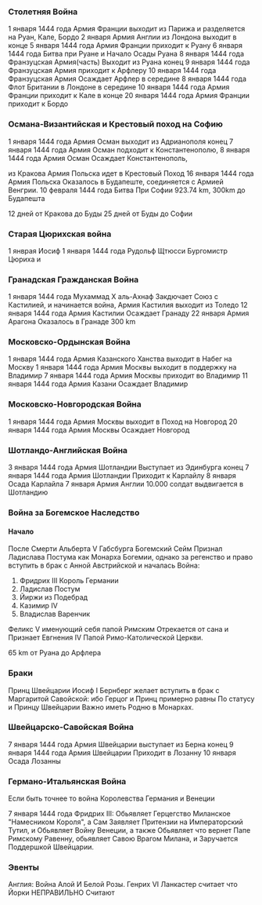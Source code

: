 ### Столетняя Война

1 января 1444 года Армия Франции выходит из Парижа и разделяется на Руан, Кале, Бордо
2 января Армия Англии из Лондона выходит
в конце 5 января 1444 года Армия Франции приходит к Руану
6 января 1444 года Битва при Руане и Начало Осады Руана
8 января 1444 года Франзуцская Армия(часть) Выходит из Руана
конец 9 января 1444 года Франзуцская Армия приходит к Арфлеру
10 января 1444 года Франзуцская Армия Осаждает Арфлер
в середине 8 января 1444 года Флот Британии в Лондоне
в середине 10 января 1444 года Армия Франции приходит к Кале
в конце 20 января 1444 года Армия Франции приходит к Бордо


### Османа-Византийская и Крестовый поход на Софию

1 января 1444 года Армия Осман выходит из Адрианополя
конец 7 января 1444 года Армия Осман подходит к Константенополю,
8 января 1444 года Армия Осман Осаждает Константенополь,

из Кракова Армия Польска идет в Крестовый Поход
16 января 1444 года Армия Польска Оказалось в Будапеште, соединяется с Армией Венгрии.
10 февраля 1444 года Битва При Софии
923.74 km, 300km до Будапешта

12 дней от Кракова до Буды
25 дней от Буды до Софии

### Старая Цюрихская война

1 янврая Иосиф
1 января 1444 года Рудольф Щтюсси Бургомистр Цюриха и


### Гранадская Гражданская Война

1 января 1444 года Мухаммад X аль-Ахнаф Закдючает Союз с Кастилией, и начинается война, Армия Кастилия выходит из Толедо
12 января 1444 года Армия Кастилии Осаждает Гранаду
22 января Армия Арагона Оказалось в Гранаде
300 km


### Московско-Ордынская Война

1 января 1444 года Армия Казанского Ханства выходит в Набег на Москву
1 января 1444 года Армия Москвы выходит в поддержку на Владимир
7 января 1444 года Армия Москвы приходит во Владимир
11 января 1444 года Армия Казани Осаждает Владимир

### Московско-Новгородская Война

1 января 1444 года Армия Москвы выходит в Поход на Новгород
20 января 1444 года Армия Москвы Осаждает Новгород


### Шотландо-Английская Война

3 января 1444 года Армия Шотландии Выступает из Эдинбурга
конец 7 января 1444 года Армия Шотландии Приходит к Карлайлу
8 января Осада Карлайла
7 января Армия Англии 10.000 солдат выдвигается в Шотландию

### Война за Богемское Наследство

#### Начало

После Смерти Альберта V Габсбурга Богемский Сейм Признал Ладислава Постума как Монарха Богемии,
однако за регенство и право вступить в брак с Анной Австрийской и началась Война:

1. Фридрих III Король Германии
2. Ладислав Постум
3. Йиржи из Подебрад
4. Казимир IV
5. Владислав Варенчик

Феликс V именующий себя папой Римским Отрекается от сана и Признает Евгнения IV Папой Римо-Католической Церкви.

65 km от Руана до Арфлера


### Браки

Принц Швейцарии Иосиф I Бернберг желает вступить в брак с Маргаритой Савойской:
ибо Герцог и Принц примерно равны По статусу и Принцу Швейцарии Важно иметь Родню в Монархах.

### Швейцарско-Савойская Война

7 января 1444 года Армия Швейцарии выступает из Берна
конец 9 января 1444 года Армия Швейцарии Приходит в Лозанну
10 января Осада Лозанны

### Германо-Итальянская Война

Если быть точнее то война Королевства Германия и Венеции

7 января 1444 года Фридрих III:
Обьявляет Герцегство Миланское "Намесником Короля",
а Сам Заявляет Притензии на Императорский Тутил,
и Обьявляет Войну Венеции,
а также Обьявляет что вернет Папе Римскому Равенну,
обьявляет Савою Врагом Милана, и Заручается Поддершкой Швейцарии.

### Эвенты

Англия: Война Алой И Белой Розы. Генрих VI Ланкастер считает что Йорки НЕПРАВИЛЬНО Считают

